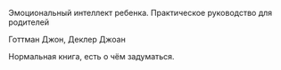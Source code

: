 Эмоциональный интеллект ребенка. Практическое руководство для родителей

Готтман Джон, Деклер Джоан


Нормальная книга, есть о чём задуматься.

